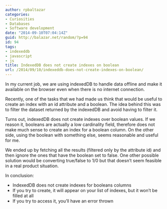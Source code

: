 ```yaml
---
author: rpbaltazar
categories:
- Curiosities
- Databases
- Software development
date: "2014-09-10T07:04:14Z"
guid: http://balazar.net/random/?p=94
id: 94
tags:
- indexeddb
- javascript
- js
title: IndexedDB does not create indexes on boolean
url: /2014/09/10/indexeddb-does-not-create-indexes-on-boolean/
---
```

In my current job, we are using indexedDB to handle data offline and make it available on the browser even when there is no internet connection.

Recently, one of the tasks that we had made us think that would be useful to create an index with an id attribute and a boolean. The idea behind this was to filter the dataset returned by the indexedDB and avoid having to filter it.

Turns out, indexedDB does not create indexes over boolean values. If we reason it, booleans are actually a low cardinality field, therefore does not make much sense to create an index for a boolean column.
On the other side, using the boolean with something else, seems reasonable and useful for me.

We ended up by fetching all the results (filtered only by the attribute id) and then ignore the ones that have the boolean set to false. One other possible solution would be converting true/false to 1/0 but that doesn&#8217;t seem feasible in a real product situation.

In conclusion:

* IndexedDB does not create indexes for booleans columns
* If you try to create, it will appear on your list of indexes, but it won&#8217;t be filled at all
* If you try to access it, you&#8217;ll have an error thrown
